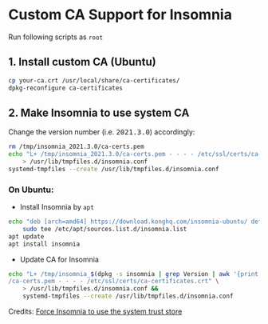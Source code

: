 Custom CA Support for Insomnia
==
Run following scripts as `root`
## 1. Install custom CA (Ubuntu)
```bash
cp your-ca.crt /usr/local/share/ca-certificates/
dpkg-reconfigure ca-certificates
```
## 2. Make Insomnia to use system CA
Change the version number (i.e. <kbd>2021.3.0</kbd>) accordingly:
```bash
rm /tmp/insomnia_2021.3.0/ca-certs.pem
echo "L+ /tmp/insomnia_2021.3.0/ca-certs.pem - - - - /etc/ssl/certs/ca-certificates.crt" \
    > /usr/lib/tmpfiles.d/insomnia.conf
systemd-tmpfiles --create /usr/lib/tmpfiles.d/insomnia.conf
```
### On Ubuntu:
* Install Insomnia by `apt`
```bash
echo "deb [arch=amd64] https://download.konghq.com/insomnia-ubuntu/ default all" |
    sudo tee /etc/apt/sources.list.d/insomnia.list
apt update
apt install insomnia
```
* Update CA for Insomnia
```bash
echo "L+ /tmp/insomnia_$(dpkg -s insomnia | grep Version | awk '{print $2}')\
/ca-certs.pem - - - - /etc/ssl/certs/ca-certificates.crt" \
    > /usr/lib/tmpfiles.d/insomnia.conf &&
    systemd-tmpfiles --create /usr/lib/tmpfiles.d/insomnia.conf
```

Credits: [Force Insomnia to use the system trust store](https://kdecherf.com/blog/2018/07/13/force-insomnia-to-use-the-system-trust-store/)
